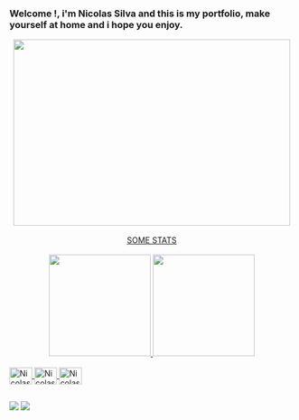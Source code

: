 ### Welcome !, i'm Nicolas Silva and this is my portfolio, make yourself at home and i hope you enjoy.

<div align="center">
  <img width="490" height="330" src="https://media1.giphy.com/media/qgQUggAC3Pfv687qPC/giphy.gif?cid=ecf05e47q8iu39n4cgeo11nnx6f82roo847ddv94uxiuhxe0&rid=giphy.gif&ct=g">
</div>
<br/>
<div align="center">
  <a href="https://github.com/nicolasdsgabriel"/>
  SOME STATS
  <br/><br/>
  <img height="180em" src="https://github-readme-stats.vercel.app/api?username=nicolasdsgabriel&theme=dark&include_all_commits=true&count_private=true"/>
  <img height="180em" src="https://github-readme-stats.vercel.app/api/top-langs/?username=nicolasdsgabriel&layout=compact&langs_count=7&theme=dark"/>
</div>
<div style="display: inline_block"><br>
  <img align="center" alt="Nicolas-SQLServer" height="30" width="40" src="https://img.icons8.com/external-wanicon-flat-wanicon/64/000000/external-sql-server-big-data-wanicon-flat-wanicon.png">
  <img align="center" alt="Nicolas-CSS" height="30" width="40" src="https://cdn.jsdelivr.net/gh/devicons/devicon/icons/css3/css3-original.svg">
  <img align="center" alt="Nicolas-PHP" height="30" width="40" src="https://cdn.jsdelivr.net/gh/devicons/devicon/icons/php/php-original.svg">
</div>

##

<div>
  <a href = "mailto:nicolasdsgabriel@gmail.com"><img src="https://img.shields.io/badge/-Gmail-%23333?style=for-the-badge&logo=gmail&logoColor=white" target="_blank"></a>
  <a href="https://www.linkedin.com/in/nicolas-gabriel-da-silva-626a211b3/" target="_blank"><img src="https://img.shields.io/badge/-LinkedIn-%230077B5?style=for-the-badge&logo=linkedin&logoColor=white" target="_blank"></a>
 </div>


